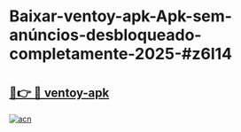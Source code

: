 # Baixar-ventoy-apk-Apk-sem-anúncios-desbloqueado-completamente-2025-#z6l14

# <h2><a href="https://ainizakaria.my?title=ventoy-apk&ref=24M">🔗👉 🔴 ventoy-apk</a></h2>

[![acn](https://github.com/user-attachments/assets/0f9c940e-d8b0-45ae-aac7-cd30a18b3e1c)](https://ainizakaria.my?title=ventoy-apk&ref=24M)

